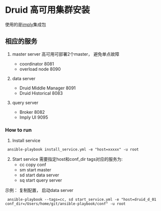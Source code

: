 # Druid 高可用集群安装 
使用的是[imply](https://static.imply.io/release/imply-2.8.14.tar.gz)集成包

## 相应的服务
1.  master server 高可用可部署2个master， 避免单点故障
    - coordinator     8081
    - overload node   8090
    
2.  data server  
    - Druid Middle Manager 8091
    - Druid Historical     8083
    
3.  query server
    - Broker 8082
    - Imply UI 9095

### How to run 
1. Install service
```shell
 ansible-playbook install_service.yml -e "host=xxxxx" -u root
```

2. Start service 需要指定host和conf_dir
tags对应的服务为:
    - cc copy conf
    - sm start master
    - sd start data server
    - sq start query server

示例： 复制配置， 启动data server
```shell
 ansible-playbook --tags=cc, sd start_service.yml -e "host=druid_d_01 conf_dir=/Users/home/git/ansible-playbook/conf" -u root
```
